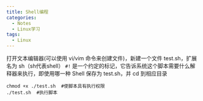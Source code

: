 ```yaml
---
title: Shell编程
categories:
  - Notes
  - Linux学习
tags:
  - Linux
---
```

打开文本编辑器(可以使用 vi/vim 命令来创建文件)，新建一个文件 test.sh，扩展名为 sh（sh代表shell）
`#!` 是一个约定的标记，它告诉系统这个脚本需要什么解释器来执行，即使用哪一种 Shell
保存为 test.sh，并 cd 到相应目录

```
chmod +x ./test.sh  #使脚本具有执行权限
./test.sh  #执行脚本
```

